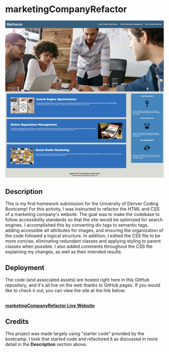 # marketingCompanyRefactor

![screenshot of website](screenshot.png)



## Description

This is my first homework submission for the University of Denver Coding Bootcamp! For this activity, I was instructed to refactor the HTML and CSS of a marketing company's website. The goal was to make the codebase to follow accessibility standards so that the site would be optimized for search engines. I accomplished this by converting div tags to semantic tags, adding accessible alt attributes for images, and ensuring the organization of the code followed a logical structure. In addition, I edited the CSS file to be more concise, eliminating redundant classes and applying styling to parent classes when possible. I also added comments throughout the CSS file explaining my changes, as well as their intended results. 

## Deployment

The code (and associated assets) are hosted right here in this GitHub repository, and it's all live on the web thanks to GitHub pages. If you would like to check it out, you can view the site at the link below: <br><br>

<a href="https://lukeoxner.github.io/marketingcompanyrefactor" target="blank"><b>marketingCompanyRefactor Live Website</b></a>
<br>

 ## Credits
 
 This project was made largely using "starter code" provided by the bootcamp. I took that started code and refactored it as discussed in more detail in the **Description** section above.
